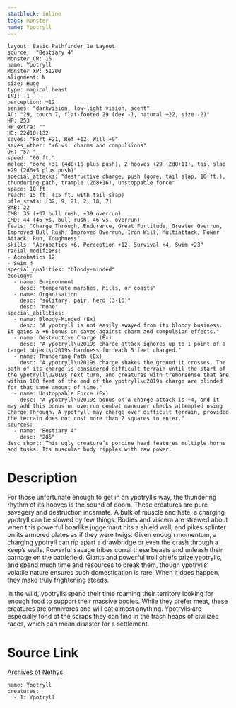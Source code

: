 ```yaml
---
statblock: inline
tags: monster
name: Ypotryll
---
```

```statblock
layout: Basic Pathfinder 1e Layout
source:  "Bestiary 4"
Monster_CR: 15
name: Ypotryll
Monster_XP: 51200
alignment: N
size: Huge
type: magical beast
INI: -1
perception: +12
senses: "darkvision, low-light vision, scent"
AC: "29, touch 7, flat-footed 29 (dex -1, natural +22, size -2)"
HP: 253
HP_extra: ""
HD: 22d10+132
saves: "Fort +21, Ref +12, Will +9"
saves_other: "+6 vs. charms and compulsions"
DR: "5/-"
speed: "60 ft."
melee: "gore +31 (4d8+16 plus push), 2 hooves +29 (2d8+11), tail slap +29 (2d6+5 plus push)"
special_attacks: "destructive charge, push (gore, tail slap, 10 ft.), thundering path, trample (2d8+16), unstoppable force"
space: 10 ft.
reach: 15 ft. (15 ft. with tail slap)
pf1e_stats: [32, 9, 21, 2, 10, 7]
BAB: 22
CMB: 35 (+37 bull rush, +39 overrun)
CMD: 44 (46 vs. bull rush, 46 vs. overrun)
feats: "Charge Through, Endurance, Great Fortitude, Greater Overrun, Improved Bull Rush, Improved Overrun, Iron Will, Multiattack, Power Attack, Run, Toughness"
skills: "Acrobatics +6, Perception +12, Survival +4, Swim +23"
racial_modifiers:
- Acrobatics 12
- Swim 4
special_qualities: "bloody-minded"
ecology:
  - name: Environment
    desc: "temperate marshes, hills, or coasts"
  - name: Organisation
    desc: "solitary, pair, herd (3-16)"
    desc: "none"
special_abilities:
  - name: Bloody-Minded (Ex)
    desc: "A ypotryll is not easily swayed from its bloody business. It gains a +6 bonus on saves against charm and compulsion effects."
  - name: Destructive Charge (Ex)
    desc: "A ypotryll\u2019s charge attack ignores up to 1 point of a target object\u2019s hardness for each 5 feet charged."
  - name: Thundering Path (Ex)
    desc: "A ypotryll\u2019s charge shakes the ground it crosses. The path of its charge is considered difficult terrain until the start of the ypotryll\u2019s next turn, and creatures with tremorsense that are within 100 feet of the end of the ypotryll\u2019s charge are blinded for that same amount of time."
  - name: Unstoppable Force (Ex)
    desc: "A ypotryll\u2019s bonus on a charge attack is +4, and it may add this bonus on overrun combat maneuver checks attempted using Charge Through. A ypotryll may charge over difficult terrain, provided the terrain does not cost more than 2 squares to enter."
sources:
  - name: "Bestiary 4"
    desc: "285"
desc_short: This ugly creature’s porcine head features multiple horns and tusks. Its muscular body ripples with raw power.
```
# Description
For those unfortunate enough to get in an ypotryll’s way, the thundering rhythm of its hooves is the sound of doom. These creatures are pure savagery and destruction incarnate. A bulk of muscle and hate, a charging ypotryll can be slowed by few things. Bodies and viscera are strewed about when this powerful boarlike juggernaut hits a shield wall, and pikes splinter on its armored plates as if they were twigs. Given enough momentum, a charging ypotryll can rip apart a drawbridge or even the crash through a keep’s walls. Powerful savage tribes corral these beasts and unleash their carnage on the battlefield. Giants and powerful troll chiefs prize ypotrylls, and spend much time and resources to break them, though ypotrylls’ volatile nature ensures such domestication is rare. When it does happen, they make truly frightening steeds.

In the wild, ypotrylls spend their time roaming their territory looking for enough food to support their massive bodies. While they prefer meat, these creatures are omnivores and will eat almost anything. Ypotrylls are especially fond of the scraps they can find in the trash heaps of civilized races, which can mean disaster for a settlement.
# Source Link
[Archives of Nethys](https://aonprd.com/MonsterDisplay.aspx?ItemName=Ypotryll)
```encounter-table
name: Ypotryll
creatures:
  - 1: Ypotryll
```
